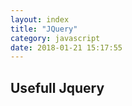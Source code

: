 ```yaml
---
layout: index
title: "JQuery"
category: javascript
date: 2018-01-21 15:17:55
---
```


## Usefull Jquery